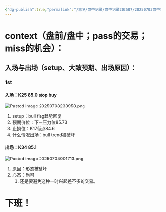 ```yaml
---
{"dg-publish":true,"permalink":"/笔记/盘中记录/盘中记录202507/20250703盘中记录/"}
---
```


# context（盘前/盘中；pass的交易；miss的机会）：

## 入场与出场（setup、大致预期、出场原因）：

### 1st
#### 入场：K25 85.0 stop buy
![Pasted image 20250703233958.png](/img/user/%E5%9B%BE%E7%89%87%E5%AD%98%E6%94%BE%E5%9C%B0/Pasted%20image%2020250703233958.png)
1. setup：bull flag趋势回复
2. 预期价位：下一压力位85.73
3. 止损位：K17低点84.6
4. 什么情况出场：bull trend被破坏
#### 出场：K34 85.1
![Pasted image 20250704001713.png](/img/user/%E5%9B%BE%E7%89%87%E5%AD%98%E6%94%BE%E5%9C%B0/Pasted%20image%2020250704001713.png)
1. 原因：形态被破坏
2. 心态：尚可
	1. 还是要避免这种一时兴起差不多的交易。


# 下班！